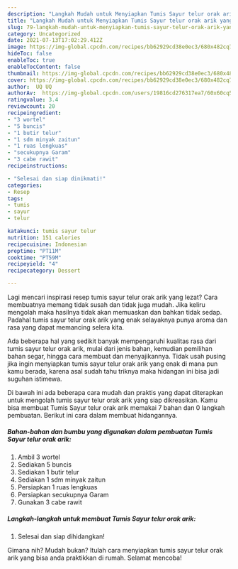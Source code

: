 ```yaml
---
description: "Langkah Mudah untuk Menyiapkan Tumis Sayur telur orak arik yang Lezat"
title: "Langkah Mudah untuk Menyiapkan Tumis Sayur telur orak arik yang Lezat"
slug: 79-langkah-mudah-untuk-menyiapkan-tumis-sayur-telur-orak-arik-yang-lezat
category: Uncategorized
date: 2021-07-13T17:02:29.412Z
image: https://img-global.cpcdn.com/recipes/bb62929cd38e0ec3/680x482cq70/tumis-sayur-telur-orak-arik-foto-resep-utama.jpg
hideToc: false
enableToc: true
enableTocContent: false
thumbnail: https://img-global.cpcdn.com/recipes/bb62929cd38e0ec3/680x482cq70/tumis-sayur-telur-orak-arik-foto-resep-utama.jpg
cover: https://img-global.cpcdn.com/recipes/bb62929cd38e0ec3/680x482cq70/tumis-sayur-telur-orak-arik-foto-resep-utama.jpg
author:  UQ UQ
authorAv:  https://img-global.cpcdn.com/users/19816cd276317ea7/60x60cq50/avatar.jpg
ratingvalue: 3.4
reviewcount: 20
recipeingredient:
- "3 wortel"
- "5 buncis"
- "1 butir telur"
- "1 sdm minyak zaitun"
- "1 ruas lengkuas"
- "secukupnya Garam"
- "3 cabe rawit"
recipeinstructions:

- "Selesai dan siap dinikmati!"
categories:
- Resep
tags:
- tumis
- sayur
- telur

katakunci: tumis sayur telur 
nutrition: 151 calories
recipecuisine: Indonesian
preptime: "PT11M"
cooktime: "PT59M"
recipeyield: "4"
recipecategory: Dessert

---
```



Lagi mencari inspirasi resep tumis sayur telur orak arik yang lezat? Cara membuatnya memang tidak susah dan tidak juga mudah. Jika keliru mengolah maka hasilnya tidak akan memuaskan dan bahkan tidak sedap. Padahal tumis sayur telur orak arik yang enak selayaknya punya aroma dan rasa yang dapat memancing selera kita.


Ada beberapa hal yang sedikit banyak mempengaruhi kualitas rasa dari tumis sayur telur orak arik, mulai dari jenis bahan, kemudian pemilihan bahan segar, hingga cara membuat dan menyajikannya. Tidak usah pusing jika ingin menyiapkan tumis sayur telur orak arik yang enak di mana pun kamu berada, karena asal sudah tahu triknya maka hidangan ini bisa jadi suguhan istimewa.




Di bawah ini ada beberapa cara mudah dan praktis yang dapat diterapkan untuk mengolah tumis sayur telur orak arik yang siap dikreasikan. Kamu bisa membuat Tumis Sayur telur orak arik memakai 7 bahan dan 0 langkah pembuatan. Berikut ini cara dalam membuat hidangannya.

<!--inarticleads1-->

##### Bahan-bahan dan bumbu yang digunakan dalam pembuatan Tumis Sayur telur orak arik:

1. Ambil 3 wortel
1. Sediakan 5 buncis
1. Sediakan 1 butir telur
1. Sediakan 1 sdm minyak zaitun
1. Persiapkan 1 ruas lengkuas
1. Persiapkan secukupnya Garam
1. Gunakan 3 cabe rawit




<!--inarticleads2-->

##### Langkah-langkah untuk membuat Tumis Sayur telur orak arik:


1. Selesai dan siap dihidangkan!



Gimana nih? Mudah bukan? Itulah cara menyiapkan tumis sayur telur orak arik yang bisa anda praktikkan di rumah. Selamat mencoba!
